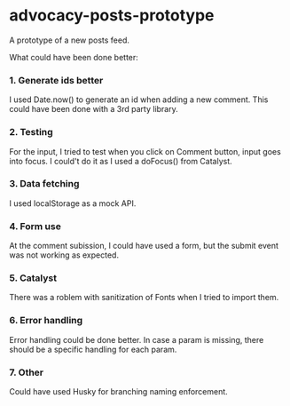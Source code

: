 # advocacy-posts-prototype
A prototype of a new posts feed.


What could have been done better:

### 1. Generate ids better
I used Date.now() to generate an id when adding a new comment. This could have been done with a 3rd party library.


### 2. Testing
For the input, I tried to test when you click on Comment button, input goes into focus. I could't do it as I used a doFocus() from Catalyst.


### 3. Data fetching
I used localStorage as a mock API.


### 4. Form use
At the comment subission, I could have used a form, but the submit event was not working as expected.


### 5. Catalyst
There was a roblem with sanitization of Fonts when I tried to import them.

### 6. Error handling
Error handling could be done better. In case a param is missing, there should be a specific handling for each param.

### 7. Other
Could have used Husky for branching naming enforcement.